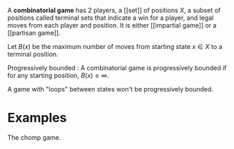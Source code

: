 A **combinatorial game** has 2 players, a [[set]] of positions $X$, a subset of positions called terminal sets that indicate a win for a player, and legal moves from each player and position. It is either [[impartial game]] or a [[partisan game]].

Let $B(x)$ be the maximum number of moves from starting state $x \in X$ to a terminal position.

Progressively bounded
: A combinatorial game is progressively bounded if for any starting position, $B(x) \leqslant \infty$.

A game with "loops" between states won't be progressively bounded.

# Examples

The chomp game.
